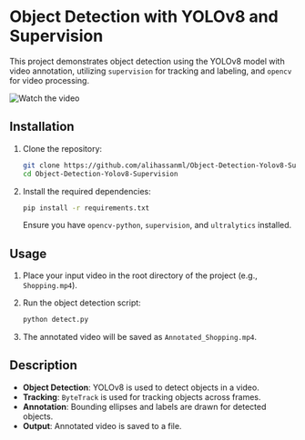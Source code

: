# Object Detection with YOLOv8 and Supervision

This project demonstrates object detection using the YOLOv8 model with video annotation, utilizing `supervision` for tracking and labeling, and `opencv` for video processing.

![Watch the video](./Annotated.gif)
## Installation

1. Clone the repository:

   ```bash
   git clone https://github.com/alihassanml/Object-Detection-Yolov8-Supervision.git
   cd Object-Detection-Yolov8-Supervision
   ```

2. Install the required dependencies:

   ```bash
   pip install -r requirements.txt
   ```

   Ensure you have `opencv-python`, `supervision`, and `ultralytics` installed.

## Usage

1. Place your input video in the root directory of the project (e.g., `Shopping.mp4`).

2. Run the object detection script:

   ```bash
   python detect.py
   ```

3. The annotated video will be saved as `Annotated_Shopping.mp4`.

## Description

- **Object Detection**: YOLOv8 is used to detect objects in a video.
- **Tracking**: `ByteTrack` is used for tracking objects across frames.
- **Annotation**: Bounding ellipses and labels are drawn for detected objects.
- **Output**: Annotated video is saved to a file.
